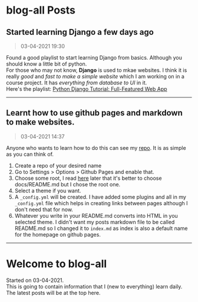 # blog-all Posts


## Started learning Django a few days ago
> 03-04-2021 19:30

Found a good playlist to start learning Django from basics. Although you should know a little bit of python.  
For those who may not know, **Django** is used to mkae websites. I think it is really *good* and *fast to make a simple website* which I am working on in a course project. It has *everything from database to UI* in it.   
Here's the playlist: [Python Django Tutorial: Full-Featured Web App](https://youtube.com/playlist?list=PL-osiE80TeTtoQCKZ03TU5fNfx2UY6U4p "Python Django Tutorial")

---

## Learnt how to use github pages and markdown to make websites.
> 03-04-2021 14:37  

Anyone who wants to learn how to do this can see my [repo](https://github.com/tapish2000/blog-all). It is as simple as you can think of. 
1. Create a repo of your desired name
2. Go to Settings > Options > Github Pages and enable that.
3. Choose some root, I read [here](https://github.com/mkdocs/mkdocs/issues/608#issuecomment-109799721) later that it's better to choose docs/README.md but I chose the root one.
4. Select a theme if you want.
5. A `_config.yml` will be created. I have added some plugins and all in my `_config.yml` file which helps in creating links between pages although I don't need that for now.
6. Whatever you write in your README.md converts into HTML in you selected theme. I didn't want my posts markdown file to be called README.md so I changed it to `index.md` as index is also a default name for the homepage on github pages.

---

# Welcome to blog-all
Started on 03-04-2021.  
This is going to contain information that I (new to everything) learn daily. The latest posts will be at the top here.
